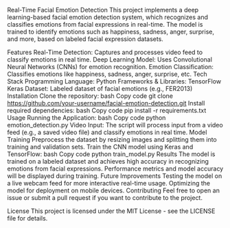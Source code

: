 Real-Time Facial Emotion Detection
This project implements a deep learning-based facial emotion detection system, which recognizes and classifies emotions from facial expressions in real-time. The model is trained to identify emotions such as happiness, sadness, anger, surprise, and more, based on labeled facial expression datasets.

Features
Real-Time Detection: Captures and processes video feed to classify emotions in real time.
Deep Learning Model: Uses Convolutional Neural Networks (CNNs) for emotion recognition.
Emotion Classification: Classifies emotions like happiness, sadness, anger, surprise, etc.
Tech Stack
Programming Language: Python
Frameworks & Libraries:
TensorFlow
Keras
Dataset: Labeled dataset of facial emotions (e.g., FER2013)
Installation
Clone the repository:
bash
Copy code
git clone https://github.com/your-username/facial-emotion-detection.git
Install required dependencies:
bash
Copy code
pip install -r requirements.txt
Usage
Running the Application:
bash
Copy code
python emotion_detection.py
Video Input: The script will process input from a video feed (e.g., a saved video file) and classify emotions in real time.
Model Training
Preprocess the dataset by resizing images and splitting them into training and validation sets.
Train the CNN model using Keras and TensorFlow:
bash
Copy code
python train_model.py
Results
The model is trained on a labeled dataset and achieves high accuracy in recognizing emotions from facial expressions.
Performance metrics and model accuracy will be displayed during training.
Future Improvements
Testing the model on a live webcam feed for more interactive real-time usage.
Optimizing the model for deployment on mobile devices.
Contributing
Feel free to open an issue or submit a pull request if you want to contribute to the project.

License
This project is licensed under the MIT License - see the LICENSE file for details.
